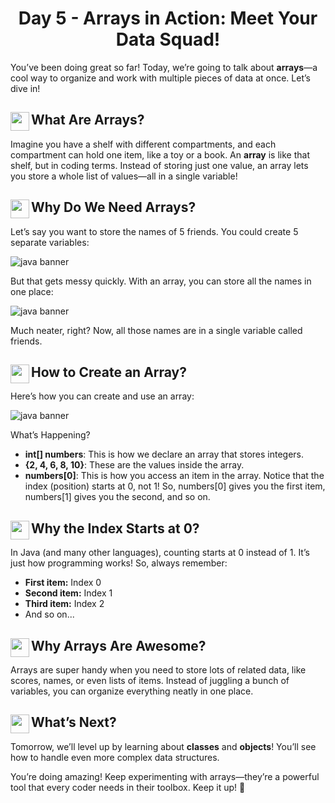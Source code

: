 <div align="center"><h1>Day 5 - Arrays in Action: Meet Your Data Squad!</h1></div>

You’ve been doing great so far! Today, we’re going to talk about **arrays**—a cool way to organize and work with multiple pieces of data at once. Let’s dive in!

## <img src = "https://cdn0.iconfinder.com/data/icons/huge-basic-icons-part-3/512/Java.png" align = "left" width = "30"> What Are Arrays?

Imagine you have a shelf with different compartments, and each compartment can hold one item, like a toy or a book. An **array** is like that shelf, but in coding terms. Instead of storing just one value, an array lets you store a whole list of values—all in a single variable!

## <img src = "https://cdn0.iconfinder.com/data/icons/huge-basic-icons-part-3/512/Java.png" align = "left" width = "30"> Why Do We Need Arrays?

Let’s say you want to store the names of 5 friends. You could create 5 separate variables:

![java banner](https://github.com/AdyaAgr/20-Days-of-Java/blob/main/images/Day%201.png)

But that gets messy quickly. With an array, you can store all the names in one place:

![java banner](https://github.com/AdyaAgr/20-Days-of-Java/blob/main/images/Day%201.png)

Much neater, right? Now, all those names are in a single variable called friends.

## <img src = "https://cdn0.iconfinder.com/data/icons/huge-basic-icons-part-3/512/Java.png" align = "left" width = "30"> How to Create an Array?

Here’s how you can create and use an array:

![java banner](https://github.com/AdyaAgr/20-Days-of-Java/blob/main/images/Day%201.png)

What’s Happening?

*   **int\[\] numbers**: This is how we declare an array that stores integers.
*   **{2, 4, 6, 8, 10}**: These are the values inside the array.
*   **numbers\[0\]**: This is how you access an item in the array. Notice that the index (position) starts at 0, not 1! So, numbers\[0\] gives you the first item, numbers\[1\] gives you the second, and so on.

## <img src = "https://cdn0.iconfinder.com/data/icons/huge-basic-icons-part-3/512/Java.png" align = "left" width = "30"> Why the Index Starts at 0?

In Java (and many other languages), counting starts at 0 instead of 1. It’s just how programming works! So, always remember:

*   **First item:** Index 0
*   **Second item:** Index 1
*   **Third item:** Index 2
*   And so on...

## <img src = "https://cdn0.iconfinder.com/data/icons/huge-basic-icons-part-3/512/Java.png" align = "left" width = "30"> Why Arrays Are Awesome?

Arrays are super handy when you need to store lots of related data, like scores, names, or even lists of items. Instead of juggling a bunch of variables, you can organize everything neatly in one place.

## <img src = "https://cdn0.iconfinder.com/data/icons/huge-basic-icons-part-3/512/Java.png" align = "left" width = "30"> What’s Next?

Tomorrow, we’ll level up by learning about **classes** and **objects**! You’ll see how to handle even more complex data structures.

You’re doing amazing! Keep experimenting with arrays—they’re a powerful tool that every coder needs in their toolbox. Keep it up! 🚀
